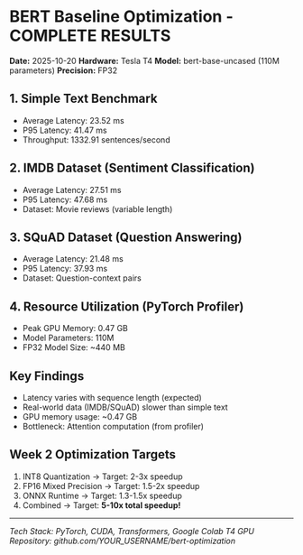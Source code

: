 
# BERT Baseline Optimization - COMPLETE RESULTS

**Date:** 2025-10-20
**Hardware:** Tesla T4
**Model:** bert-base-uncased (110M parameters)
**Precision:** FP32

## 1. Simple Text Benchmark
- Average Latency: 23.52 ms
- P95 Latency: 41.47 ms
- Throughput: 1332.91 sentences/second

## 2. IMDB Dataset (Sentiment Classification)
- Average Latency: 27.51 ms
- P95 Latency: 47.68 ms
- Dataset: Movie reviews (variable length)

## 3. SQuAD Dataset (Question Answering)
- Average Latency: 21.48 ms
- P95 Latency: 37.93 ms
- Dataset: Question-context pairs

## 4. Resource Utilization (PyTorch Profiler)
- Peak GPU Memory: 0.47 GB
- Model Parameters: 110M
- FP32 Model Size: ~440 MB

## Key Findings
- Latency varies with sequence length (expected)
- Real-world data (IMDB/SQuAD) slower than simple text
- GPU memory usage: ~0.47 GB
- Bottleneck: Attention computation (from profiler)

## Week 2 Optimization Targets
1. INT8 Quantization → Target: 2-3x speedup
2. FP16 Mixed Precision → Target: 1.5-2x speedup
3. ONNX Runtime → Target: 1.3-1.5x speedup
4. Combined → Target: **5-10x total speedup!**

---
*Tech Stack: PyTorch, CUDA, Transformers, Google Colab T4 GPU*
*Repository: github.com/YOUR_USERNAME/bert-optimization*
